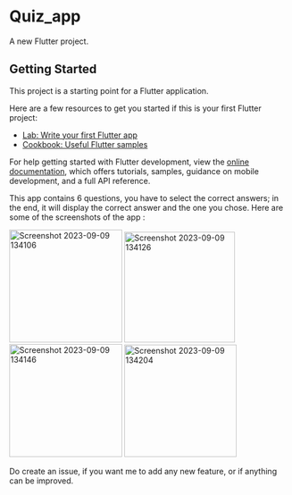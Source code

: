 # Quiz_app

A new Flutter project.

## Getting Started

This project is a starting point for a Flutter application.

Here are a few resources to get you started if this is your first Flutter project:

- [Lab: Write your first Flutter app](https://docs.flutter.dev/get-started/codelab)
- [Cookbook: Useful Flutter samples](https://docs.flutter.dev/cookbook)

For help getting started with Flutter development, view the
[online documentation](https://docs.flutter.dev/), which offers tutorials,
samples, guidance on mobile development, and a full API reference.

This app contains 6 questions, you have to select the correct answers; in the end, it will display the correct answer and the one you chose.
      Here are some of the screenshots of the app :

<img width="202" alt="Screenshot 2023-09-09 134106" src="https://github.com/SarthakJaiswal001/flutter_quiz_app/assets/96002671/7597b81c-791f-4003-8ee6-c90bd2517365">

<img width="198" alt="Screenshot 2023-09-09 134126" src="https://github.com/SarthakJaiswal001/flutter_quiz_app/assets/96002671/55092acd-a0cc-4646-a654-ad873092d956">

<img width="202" alt="Screenshot 2023-09-09 134146" src="https://github.com/SarthakJaiswal001/flutter_quiz_app/assets/96002671/e8b6c2ae-c70f-41d2-abdc-5b4de22403e4">

<img width="201" alt="Screenshot 2023-09-09 134204" src="https://github.com/SarthakJaiswal001/flutter_quiz_app/assets/96002671/0381e342-0b25-47a8-bb6e-feee8378614f">

Do create an issue, if you want me to add any new feature, or if anything can be improved.

